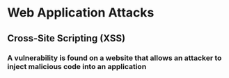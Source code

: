 # Web Application Attacks

## Cross-Site Scripting (XSS)

### A vulnerability is found on a website that allows an attacker to inject malicious code into an application
